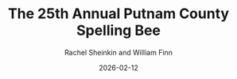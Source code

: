 ---
# This file is a template for show info pages. For more detailed information, see show-template-verbose.md

# To avoid confusion, please delete this set of comments when making your page.

# Happy Editing! - Will

# PLEASE DO NOT DELETE THIS FILE 
# PLEASE CAREFULLY CONSIDER ANY MODIFICATIONS TO THIS FILE 


layout: show-info
slug: spelling-bee
hidden: true


title: The 25th Annual Putnam County Spelling Bee
subheader:
author: Rachel Sheinkin and William Finn
description: 
  - 


year: 2026
quarter: Winter
week: 5
location: Logan Theater West
location_link: /locations/west
season: 2025-2026 Shows
date: 2026-02-12


tickets_link: 
vimeo_link: 


roles: ###
#   Cast: ###
#     bio_file: 
#   Production Staff: ###
#     bio_file: 


audition_contact: ###
  - name: Amalia Benghiat
    email: abenghiat@uchicago.edu
    role: Stage Manager
production_contact: ###
  - name: Rachel Bolte
    email: rachelbolte@uchicago.edu
    role: Production Manager


signup_link: 
sides_link: 
other_links: ###
  Audition Info: https://drive.google.com/drive/folders/1LytaAGXWkD6DDP7KW1_zhor-b3akMgN4?usp=drive_link
  # OTHER:
---